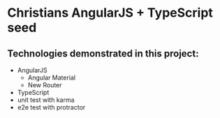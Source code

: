 # Christians AngularJS + TypeScript seed

## Technologies demonstrated in this project:
- AngularJS
  - Angular Material
  - New Router
- TypeScript
- unit test with karma
- e2e test with protractor
